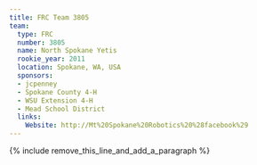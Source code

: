 ```yaml
---
title: FRC Team 3805
team:
  type: FRC
  number: 3805
  name: North Spokane Yetis
  rookie_year: 2011
  location: Spokane, WA, USA
  sponsors:
  - jcpenney
  - Spokane County 4-H
  - WSU Extension 4-H
  - Mead School District
  links:
    Website: http://Mt%20Spokane%20Robotics%20%28facebook%29
---
```


{% include remove_this_line_and_add_a_paragraph %}